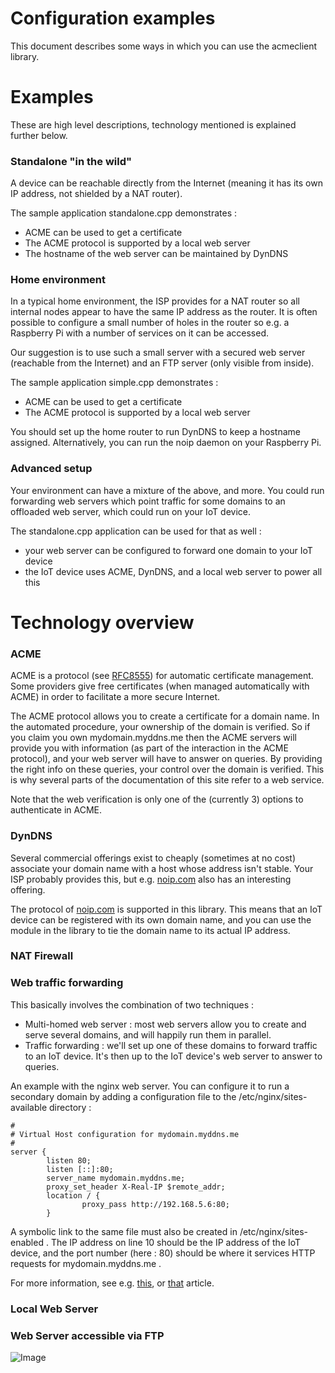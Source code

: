 # Configuration examples
This document describes some ways in which you can use the acmeclient library.

# Examples

These are high level descriptions, technology mentioned is explained further below.

### Standalone "in the wild"

A device can be reachable directly from the Internet (meaning it has its own IP address, not shielded by a NAT router).

The sample application standalone.cpp demonstrates :
- ACME can be used to get a certificate
- The ACME protocol is supported by a local web server
- The hostname of the web server can be maintained by DynDNS

### Home environment

In a typical home environment, the ISP provides for a NAT router so all internal nodes appear to have the same IP address as the router.  It is often possible to configure a small number of holes in the router so e.g. a Raspberry Pi with a number of services on it can be accessed.

Our suggestion is to use such a small server with a secured web server (reachable from the Internet) and an FTP server (only visible from inside).

The sample application simple.cpp demonstrates :
- ACME can be used to get a certificate
- The ACME protocol is supported by a local web server

You should set up the home router to run DynDNS to keep a hostname assigned. Alternatively, you can run the noip daemon on your Raspberry Pi.

### Advanced setup

Your environment can have a mixture of the above, and more. You could run forwarding web servers which point traffic for some domains to an offloaded web server, which could run on your IoT device.

The standalone.cpp application can be used for that as well :
- your web server can be configured to forward one domain to your IoT device
- the IoT device uses ACME, DynDNS, and a local web server to power all this 

# Technology overview

### ACME

ACME is a protocol (see <a href="https://tools.ietf.org/html/rfc8555">RFC8555</a>) for automatic certificate management. Some providers give free certificates (when managed automatically with ACME) in order to facilitate a more secure Internet.

The ACME protocol allows you to create a certificate for a domain name. In the automated procedure, your ownership of the domain is verified. So if you claim you own mydomain.myddns.me then the ACME servers will provide you with information (as part of the interaction in the ACME protocol), and your web server will have to answer on queries. By providing the right info on these queries, your control over the domain is verified. This is why several parts of the documentation of this site refer to a web service.

Note that the web verification is only one of the (currently 3) options to authenticate in ACME.

### DynDNS

Several commercial offerings exist to cheaply (sometimes at no cost) associate your domain name with a host whose address isn't stable. Your ISP probably provides this, but e.g. <a href="https://noip.com">noip.com</a> also has an interesting offering.

The protocol of <a href="https://noip.com">noip.com</a> is supported in this library. This means that an IoT device can be registered with its own domain name, and you can use the module in the library to tie the domain name to its actual IP address. 

### NAT Firewall

### Web traffic forwarding

This basically involves the combination of two techniques :
- Multi-homed web server : most web servers allow you to create and serve several domains, and will happily run them in parallel.
- Traffic forwarding : we'll set up one of these domains to forward traffic to an IoT device. It's then up to the IoT device's web server to answer to queries.

An example with the nginx web server. You can configure it to run a secondary domain by adding a configuration file to the /etc/nginx/sites-available directory :

    #
    # Virtual Host configuration for mydomain.myddns.me
    #
    server {
            listen 80;
            listen [::]:80;
            server_name mydomain.myddns.me;
            proxy_set_header X-Real-IP $remote_addr;
            location / {
                    proxy_pass http://192.168.5.6:80;
            }

A symbolic link to the same file must also be created in /etc/nginx/sites-enabled .
The IP address on line 10 should be the IP address of the IoT device, and the port number (here : 80) should be where it services HTTP requests for mydomain.myddns.me .

For more information, see e.g. <a href="https://unix.stackexchange.com/questions/290223/how-to-configure-nginx-as-a-reverse-proxy-for-different-port-numbers">this</a>, or <a href="https://docs.nginx.com/nginx/admin-guide/web-server/reverse-proxy/">that</a> article.

### Local Web Server

### Web Server accessible via FTP

![Image](Drawing-pictures.png "drawing")

